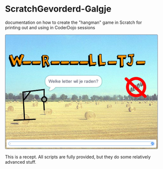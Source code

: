 # ScratchGevorderd-Galgje
documentation on how to create the "hangman" game in Scratch for printing out and using in CoderDojo sessions

![screenshot](img/screenshot.jpg?raw=true)

This is a recept. All scripts are fully provided, but they do some relatively advanced stuff.
